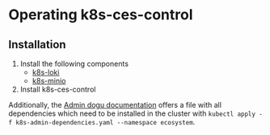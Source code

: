 # Operating k8s-ces-control 

## Installation

1. Install the following components
   - [k8s-loki](https://github.com/cloudogu/k8s-loki)
   - [k8s-minio](https://github.com/cloudogu/k8s-minio)
2. Install k8s-ces-control

Additionally, the [Admin dogu documentation](https://github.com/cloudogu/admin/blob/develop/k8s-samples/k8s-admin-dependencies.yaml) offers a file with all dependencies which need to be installed in the cluster with `kubectl apply -f k8s-admin-dependencies.yaml --namespace ecosystem`.